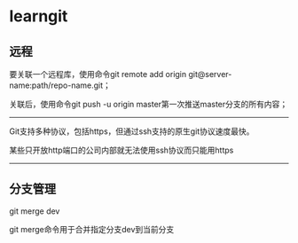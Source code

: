 # learngit

## 远程
要关联一个远程库，使用命令git remote add origin git@server-name:path/repo-name.git；

关联后，使用命令git push -u origin master第一次推送master分支的所有内容；

----
Git支持多种协议，包括https，但通过ssh支持的原生git协议速度最快。

某些只开放http端口的公司内部就无法使用ssh协议而只能用https

----

## 分支管理

git merge dev

git merge命令用于合并指定分支dev到当前分支


